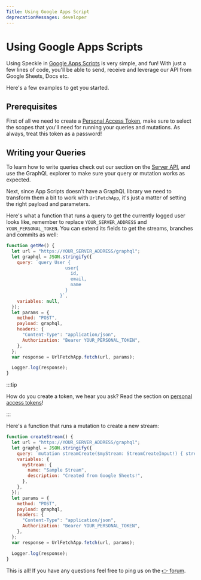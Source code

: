 ```yaml
---
Title: Using Google Apps Script
deprecationMessages: developer
---
```


<Banner />

# Using Google Apps Scripts

Using Speckle in [Google Apps Scripts](https://developers.google.com/apps-script) is very simple, and fun! With just a few lines of code, you'll be able to send, receive and leverage our API from Google Sheets, Docs etc.

Here's a few examples to get you started.

## Prerequisites

First of all we need to create a [Personal Access Token](/dev/tokens), make sure to select the scopes that you'll need for running your queries and mutations.
As always, treat this token as a password!

## Writing your Queries

To learn how to write queries check out our section on the [Server API](/server/server-api), and use the GraphQL explorer to make sure your query or mutation works as expected.

Next, since App Scripts doesn't have a GraphQL library we need to transform them a bit to work with `UrlFetchApp`, it's just a matter of setting the right payload and parameters.

Here's what a function that runs a query to get the currently logged user looks like, remember to replace `YOUR_SERVER_ADDRESS` and `YOUR_PERSONAL_TOKEN`.
You can extend its fields to get the streams, branches and commits as well:

```js
function getMe() {
  let url = "https://YOUR_SERVER_ADDRESS/graphql";
  let graphql = JSON.stringify({
    query: `query User {
                      user{
                        id,
                        email,
                        name
                      }
                    }`,
    variables: null,
  });
  let params = {
    method: "POST",
    payload: graphql,
    headers: {
      "Content-Type": "application/json",
      Authorization: "Bearer YOUR_PERSONAL_TOKEN",
    },
  };
  var response = UrlFetchApp.fetch(url, params);

  Logger.log(response);
}
```

:::tip

How do you create a token, we hear you ask? Read the section on [personal access tokens](/dev/tokens.html)!

:::

Here's a function that runs a mutation to create a new stream:

```js
function createStream() {
  let url = "https://YOUR_SERVER_ADDRESS/graphql";
  let graphql = JSON.stringify({
    query: `mutation streamCreate($myStream: StreamCreateInput!) { streamCreate(stream: $myStream) }`,
    variables: {
      myStream: {
        name: "Sample Stream",
        description: "Created from Google Sheets!",
      },
    },
  });
  let params = {
    method: "POST",
    payload: graphql,
    headers: {
      "Content-Type": "application/json",
      Authorization: "Bearer YOUR_PERSONAL_TOKEN",
    },
  };
  var response = UrlFetchApp.fetch(url, params);

  Logger.log(response);
}
```

This is all! If you have any questions feel free to ping us on the [👉 forum](http://speckle.community/).

